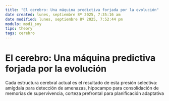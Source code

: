 ```yaml
---
title: "El cerebro: Una máquina predictiva forjada por la evolución"
date created: lunes, septiembre 8º 2025, 7:35:16 am
date modified: lunes, septiembre 8º 2025, 7:52:44 pm
modulo: mod1_soy
tipo: theory
tags: cerebro
---
```


# El cerebro: Una máquina predictiva forjada por la evolución

Cada estructura cerebral actual es el resultado de esta presión selectiva: amígdala para detección de amenazas, hipocampo para consolidación de memorias de supervivencia, corteza prefrontal para planificación adaptativa



